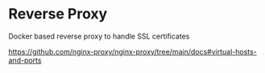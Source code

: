 # Reverse Proxy
Docker based reverse proxy to handle SSL certificates

https://github.com/nginx-proxy/nginx-proxy/tree/main/docs#virtual-hosts-and-ports
